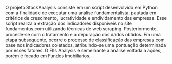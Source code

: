 O projeto StockAnalysis consiste em um script desenvolvido em Python com a finalidade de executar uma análise fundamentalista, pautada em critérios de crescimento, lucratividade e endividamento das empresas. Esse script realiza a extração dos indicadores disponíveis no site fundamentus.com utilizando técnicas de web scraping. Posteriormente, procede-se com o tratamento e a depuração dos dados obtidos. Em uma etapa subsequente, ocorre o processo de classificação das empresas com base nos indicadores coletados, atribuindo-se uma pontuação determinada por esses fatores. O FIIs Analysis é semelhante a análise voltada a ações, porém é focado em Fundos Imobiliarios. 
